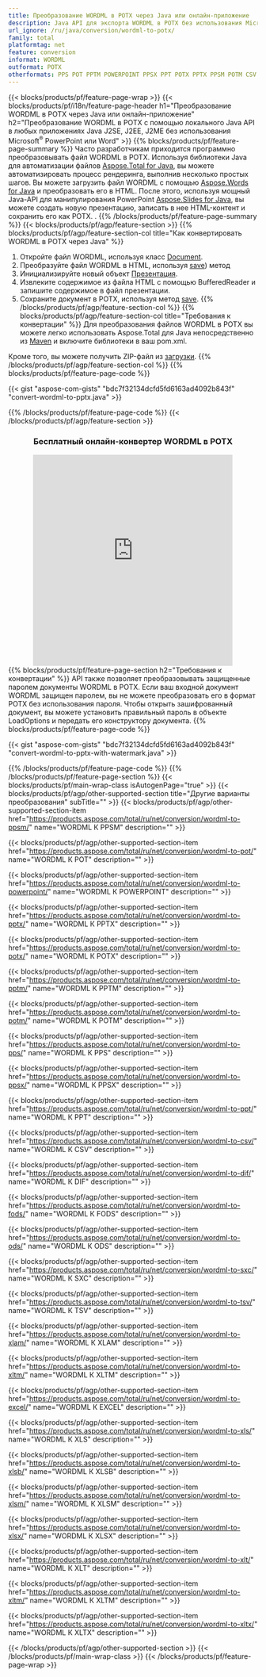 ```yaml
---
title: Преобразование WORDML в POTX через Java или онлайн-приложение
description: Java API для экспорта WORDML в POTX без использования Microsoft Word или PowerPoint или онлайн. Быстро протестируйте бесплатный онлайн-конвертер POT в CSV, прежде чем интегрировать код. или с помощью бесплатного онлайн-конвертера
url_ignore: /ru/java/conversion/wordml-to-potx/
family: total
platformtag: net
feature: conversion
informat: WORDML
outformat: POTX
otherformats: PPS POT PPTM POWERPOINT PPSX PPT POTX PPTX PPSM POTM CSV DIF FODS ODS SXC TSV XLAM XLTM EXCEL XLS XLSB XLSM XLSX XLT XLTM XLTX
---
```

{{< blocks/products/pf/feature-page-wrap >}}
{{< blocks/products/pf/i18n/feature-page-header h1="Преобразование WORDML в POTX через Java или онлайн-приложение" h2="Преобразование WORDML в POTX с помощью локального Java API в любых приложениях Java J2SE, J2EE, J2ME без использования Microsoft<sup>&reg;</sup> PowerPoint или Word" >}}
{{% blocks/products/pf/feature-page-summary %}}
Часто разработчикам приходится программно преобразовывать файл WORDML в POTX. Используя библиотеки Java для автоматизации файлов [Aspose.Total for Java](https://products.aspose.com/total/java/), вы можете автоматизировать процесс рендеринга, выполнив несколько простых шагов. Вы можете загрузить файл WORDML с помощью [Aspose.Words for Java](https://products.aspose.com/words/java/) и преобразовать его в HTML. После этого, используя мощный Java-API для манипулирования PowerPoint [Aspose.Slides for Java](https://products.aspose.com/slides/java/), вы можете создать новую презентацию, записать в нее HTML-контент и сохранить его как POTX. .
{{% /blocks/products/pf/feature-page-summary  %}}
{{< blocks/products/pf/agp/feature-section >}}
{{% blocks/products/pf/agp/feature-section-col title="Как конвертировать WORDML в POTX через Java" %}}
1. Откройте файл WORDML, используя класс [Document](https://reference.aspose.com/words/java/com.aspose.words/Document).
2. Преобразуйте файл WORDML в HTML, используя [save](https://reference.aspose.com/words/java/com.aspose.words/Document#save(java.lang.String,com.aspose.words.SaveOptions).)) метод
3. Инициализируйте новый объект [Презентация](https://reference.aspose.com/slides/java/com.aspose.slides/Presentation).
5. Извлеките содержимое из файла HTML с помощью BufferedReader и запишите содержимое в файл презентации.
6. Сохраните документ в POTX, используя метод [save](https://reference.aspose.com/slides/java/com.aspose.slides/Presentation#save-java.io.OutputStream-int-).
{{% /blocks/products/pf/agp/feature-section-col %}}
{{% blocks/products/pf/agp/feature-section-col title="Требования к конвертации" %}}
Для преобразования файлов WORDML в POTX вы можете легко использовать Aspose.Total для Java непосредственно из [Maven](https://releases.aspose.com/total/java/) и включите библиотеки в ваш pom.xml.

Кроме того, вы можете получить ZIP-файл из [загрузки](https://releases.aspose.com/total/java).
{{% /blocks/products/pf/agp/feature-section-col %}}
{{% blocks/products/pf/feature-page-code %}}

{{< gist "aspose-com-gists" "bdc7f32134dcfd5fd6163ad4092b843f" "convert-wordml-to-pptx.java" >}}


{{% /blocks/products/pf/feature-page-code %}}
{{< /blocks/products/pf/agp/feature-section >}}
<div class="container-fluid agp-content bg-white aboutfile box-1 vh100 section nopbtm">
<div class=container>
<div class=row>
<div class="demobox tc col-md-12 padding-0" align="center">

<h3>Бесплатный онлайн-конвертер WORDML в POTX</h3>

<iframe style="border: none; height: 426px;" scrolling="no" src="https://total-conversion-app-65z5r2lp.qa.k8s.dynabic.com/?to=potx&from=wordml" id="child-iframe" width="80%"></iframe>

</div></div>
</div></div>
{{% blocks/products/pf/feature-page-section  h2="Требования к конвертации" %}}
API также позволяет преобразовывать защищенные паролем документы WORDML в POTX. Если ваш входной документ WORDML защищен паролем, вы не можете преобразовать его в формат POTX без использования пароля. Чтобы открыть зашифрованный документ, вы можете установить правильный пароль в объекте LoadOptions и передать его конструктору документа.  
{{% blocks/products/pf/feature-page-code %}}

{{< gist "aspose-com-gists" "bdc7f32134dcfd5fd6163ad4092b843f" "convert-wordml-to-pptx-with-watermark.java" >}}

{{% /blocks/products/pf/feature-page-code  %}}
{{% /blocks/products/pf/feature-page-section %}}
{{< blocks/products/pf/main-wrap-class isAutogenPage="true" >}}
{{< blocks/products/pf/agp/other-supported-section title="Другие варианты преобразования" subTitle="" >}}
{{< blocks/products/pf/agp/other-supported-section-item href="https://products.aspose.com/total/ru/net/conversion/wordml-to-ppsm/" name="WORDML К PPSM" description="" >}}

{{< blocks/products/pf/agp/other-supported-section-item href="https://products.aspose.com/total/ru/net/conversion/wordml-to-pot/" name="WORDML К POT" description="" >}}

{{< blocks/products/pf/agp/other-supported-section-item href="https://products.aspose.com/total/ru/net/conversion/wordml-to-powerpoint/" name="WORDML К POWERPOINT" description="" >}}

{{< blocks/products/pf/agp/other-supported-section-item href="https://products.aspose.com/total/ru/net/conversion/wordml-to-pptx/" name="WORDML К PPTX" description="" >}}

{{< blocks/products/pf/agp/other-supported-section-item href="https://products.aspose.com/total/ru/net/conversion/wordml-to-potx/" name="WORDML К POTX" description="" >}}

{{< blocks/products/pf/agp/other-supported-section-item href="https://products.aspose.com/total/ru/net/conversion/wordml-to-pptm/" name="WORDML К PPTM" description="" >}}

{{< blocks/products/pf/agp/other-supported-section-item href="https://products.aspose.com/total/ru/net/conversion/wordml-to-potm/" name="WORDML К POTM" description="" >}}

{{< blocks/products/pf/agp/other-supported-section-item href="https://products.aspose.com/total/ru/net/conversion/wordml-to-pps/" name="WORDML К PPS" description="" >}}

{{< blocks/products/pf/agp/other-supported-section-item href="https://products.aspose.com/total/ru/net/conversion/wordml-to-ppsx/" name="WORDML К PPSX" description="" >}}

{{< blocks/products/pf/agp/other-supported-section-item href="https://products.aspose.com/total/ru/net/conversion/wordml-to-ppt/" name="WORDML К PPT" description="" >}}

{{< blocks/products/pf/agp/other-supported-section-item href="https://products.aspose.com/total/ru/net/conversion/wordml-to-csv/" name="WORDML К CSV" description="" >}}

{{< blocks/products/pf/agp/other-supported-section-item href="https://products.aspose.com/total/ru/net/conversion/wordml-to-dif/" name="WORDML К DIF" description="" >}}

{{< blocks/products/pf/agp/other-supported-section-item href="https://products.aspose.com/total/ru/net/conversion/wordml-to-fods/" name="WORDML К FODS" description="" >}}

{{< blocks/products/pf/agp/other-supported-section-item href="https://products.aspose.com/total/ru/net/conversion/wordml-to-ods/" name="WORDML К ODS" description="" >}}

{{< blocks/products/pf/agp/other-supported-section-item href="https://products.aspose.com/total/ru/net/conversion/wordml-to-sxc/" name="WORDML К SXC" description="" >}}

{{< blocks/products/pf/agp/other-supported-section-item href="https://products.aspose.com/total/ru/net/conversion/wordml-to-tsv/" name="WORDML К TSV" description="" >}}

{{< blocks/products/pf/agp/other-supported-section-item href="https://products.aspose.com/total/ru/net/conversion/wordml-to-xlam/" name="WORDML К XLAM" description="" >}}

{{< blocks/products/pf/agp/other-supported-section-item href="https://products.aspose.com/total/ru/net/conversion/wordml-to-xltm/" name="WORDML К XLTM" description="" >}}

{{< blocks/products/pf/agp/other-supported-section-item href="https://products.aspose.com/total/ru/net/conversion/wordml-to-excel/" name="WORDML К EXCEL" description="" >}}

{{< blocks/products/pf/agp/other-supported-section-item href="https://products.aspose.com/total/ru/net/conversion/wordml-to-xls/" name="WORDML К XLS" description="" >}}

{{< blocks/products/pf/agp/other-supported-section-item href="https://products.aspose.com/total/ru/net/conversion/wordml-to-xlsb/" name="WORDML К XLSB" description="" >}}

{{< blocks/products/pf/agp/other-supported-section-item href="https://products.aspose.com/total/ru/net/conversion/wordml-to-xlsm/" name="WORDML К XLSM" description="" >}}

{{< blocks/products/pf/agp/other-supported-section-item href="https://products.aspose.com/total/ru/net/conversion/wordml-to-xlsx/" name="WORDML К XLSX" description="" >}}

{{< blocks/products/pf/agp/other-supported-section-item href="https://products.aspose.com/total/ru/net/conversion/wordml-to-xlt/" name="WORDML К XLT" description="" >}}

{{< blocks/products/pf/agp/other-supported-section-item href="https://products.aspose.com/total/ru/net/conversion/wordml-to-xltm/" name="WORDML К XLTM" description="" >}}

{{< blocks/products/pf/agp/other-supported-section-item href="https://products.aspose.com/total/ru/net/conversion/wordml-to-xltx/" name="WORDML К XLTX" description="" >}}


{{< /blocks/products/pf/agp/other-supported-section >}}
{{< /blocks/products/pf/main-wrap-class >}}
{{< /blocks/products/pf/feature-page-wrap >}}